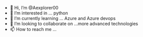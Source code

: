 - 👋 Hi, I’m @Aexplorer00
- 👀 I’m interested in ... python
- 🌱 I’m currently learning ... Azure and Azure devops
- 💞️ I’m looking to collaborate on ...more advanced technologies
- 📫 How to reach me ...

<!---
Aexplorer00/Aexplorer00 is a ✨ special ✨ repository because its `README.md` (this file) appears on your GitHub profile.
You can click the Preview link to take a look at your changes.
--->
